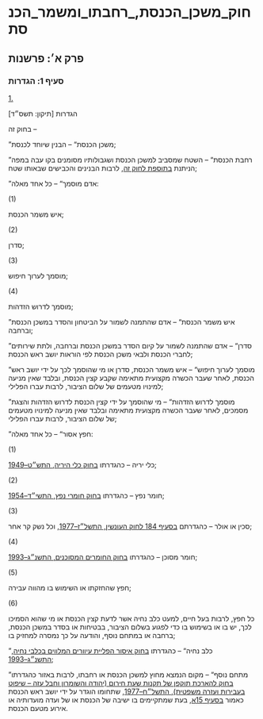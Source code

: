 # חוק_משכן_הכנסת,_רחבתו_ומשמר_הכנסת

## פרק א׳: פרשנות

### סעיף 1: הגדרות

[1.](https://he.wikisource.org/wiki/חוק_משכן_הכנסת,_רחבתו_ומשמר_הכנסת#s_yp_1)

הגדרות [תיקון: תשס״ד]

בחוק זה –

”משכן הכנסת“ – הבנין שיוחד לכנסת;

”רחבת הכנסת“ – השטח שמסביב למשכן הכנסת ושגבולותיו מסומנים בקו עבה במפה הניתנת [בתוספת לחוק זה](https://he.wikisource.org/wiki/חוק_משכן_הכנסת,_רחבתו_ומשמר_הכנסת#twspt), לרבות הבנינים והכבישים שבאותו שטח;

”אדם מוסמך“ – כל אחד מאלה:

(1)

איש משמר הכנסת;

(2)

סדרן;

(3)

מוסמך לערוך חיפוש;

(4)

מוסמך לדרוש הזדהות;

”איש משמר הכנסת“ – אדם שהתמנה לשמור על הביטחון והסדר במשכן הכנסת וברחבה;

”סדרן“ – אדם שהתמנה לשמור על קיום הסדר במשכן הכנסת וברחבה, ולתת שירותים לחברי הכנסת ולבאי משכן הכנסת לפי הוראות יושב ראש הכנסת;

”מוסמך לערוך חיפוש“ – איש משמר הכנסת, סדרן או מי שהוסמך לכך על ידי יושב ראש הכנסת, לאחר שעבר הכשרה מקצועית מתאימה שקבע קצין הכנסת, ובלבד שאין מניעה למינויו מטעמים של שלום הציבור, לרבות עברו הפלילי;

”מוסמך לדרוש הזדהות“ – מי שהוסמך על ידי קצין הכנסת לדרוש הזדהות והצגת מסמכים, לאחר שעבר הכשרה מקצועית מתאימה ובלבד שאין מניעה למינויו מטעמים של שלום הציבור, לרבות עברו הפלילי;

”חפץ אסור“ – כל אחד מאלה:

(1)

כלי יריה – כהגדרתו [בחוק כלי היריה, התש״ט–1949](https://he.wikisource.org/wiki/חוק_כלי_היריה "חוק כלי היריה");

(2)

חומר נפץ – כהגדרתו [בחוק חומרי נפץ, התשי״ד–1954](https://he.wikisource.org/wiki/חוק_חומרי_נפץ "חוק חומרי נפץ");

(3)

סכין או אולר – כהגדרתם [בסעיף 184 לחוק העונשין, התשל״ז–1977](https://he.wikisource.org/wiki/חוק_העונשין#סעיף_184 "חוק העונשין"), וכל נשק קר אחר;

(4)

חומר מסוכן – כהגדרתו [בחוק החומרים המסוכנים, התשנ״ג–1993](https://he.wikisource.org/wiki/חוק_החומרים_המסוכנים "חוק החומרים המסוכנים");

(5)

חפץ שהחזקתו או השימוש בו מהווה עבירה;

(6)

כל חפץ, לרבות בעל חיים, למעט כלב נחיה אשר לדעת קצין הכנסת או מי שהוא הסמיכו לכך, יש בו או בשימוש בו כדי לפגוע בשלום הציבור, בבטיחות או בסדר במשכן הכנסת, ברחבה או במתחם נוסף, והודעה על כך נמסרה למחזיק בו;

”כלב נחיה“ – כהגדרתו [בחוק איסור הפליית עיוורים המלווים בכלבי נחיה, התשנ״ג–1993](https://he.wikisource.org/wiki/חוק_איסור_הפליית_עיוורים_המלווים_בכלבי_נחיה "חוק איסור הפליית עיוורים המלווים בכלבי נחיה");

”מתחם נוסף“ – מקום הנמצא מחוץ למשכן הכנסת או רחבתו, לרבות באזור כהגדרתו [בחוק להארכת תוקפן של תקנות שעת חירום (יהודה והשומרון וחבל עזה – שיפוט בעבירות ועזרה משפטית), התשל״ח–1977](https://he.wikisource.org/wiki/תקנות_שעת_חירום_(יהודה_והשומרון_וחבל_עזה_–_שיפוט_בעבירות_ועזרה_משפטית) "תקנות שעת חירום (יהודה והשומרון וחבל עזה – שיפוט בעבירות ועזרה משפטית)"), שתחומו הוגדר על ידי יושב ראש הכנסת כאמור [בסעיף 15א](https://he.wikisource.org/wiki/חוק_משכן_הכנסת,_רחבתו_ומשמר_הכנסת#s_yp_15_), בעת שמתקיימים בו ישיבה של הכנסת או של ועדה מועדותיה או אירוע מטעם הכנסת.